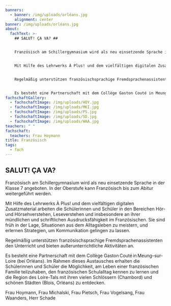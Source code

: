 ```yaml
---
banners:
  - banner: /img/uploads/orléans.jpg
    alignment: center
banner: /img/uploads/orléans.jpg
about:
  fachText: >-
    ## SALUT! ÇA VA? ##


    Französisch am Schillergymnasium wird als neu einsetzende Sprache in der Klasse 7 angeboten. In der Oberstufe kann Französisch bis zum Abitur weitergeführt werden.   


    Mit Hilfe des Lehrwerks À Plus! und dem vielfältigen digitalen Zusatzmaterial arbeiten die Schülerinnen und Schüler in den Bereichen Hör- und Hörsehverstehen, Leseverstehen und insbesondere an ihrer mündlichen und schriftlichen Ausdrucksfähigkeit im Französischen. Sie sind früh in der Lage, Situationen aus dem Alltagsleben zu meistern, und erlernen Strategien, um Kommunikation gelingen zu lassen.   


    Regelmäßig unterstützen französischsprachige Fremdsprachenassistenten den Unterricht und bieten außerunterrichtliche Aktivitäten an.  


    Es besteht eine Partnerschaft mit dem Collège Gaston Couté in Meung–sur-Loire (bei Orléans). Im Rahmen dieses Austausches erhalten die Schülerinnen und Schüler die Möglichkeit, am Leben einer französischen Familie teilzuhaben, den französischen Schulalltag kennen zu lernen und die Region des Loire-Tals mit ihren vielen Schlössern (Chambord) und schönen Städten (Blois, Orléans) zu entdecken.    
fachschaftGallery:
  - fachschaftImage: /img/uploads/HOY.jpg
  - fachschaftImage: /img/uploads/MKI.jpg
  - fachschaftImage: /img/uploads/PS.jpg
  - fachschaftImage: /img/uploads/SD.jpg
  - fachschaftImage: /img/uploads/WAA.jpg
teachers: " "
fachschaft:
  teachers: Frau Hoymann
title: Französisch
tags:
  - fach
---
```

## SALUT! ÇA VA? 

Französisch am Schillergymnasium wird als neu einsetzende Sprache in der Klasse 7 angeboten. In der Oberstufe kann Französisch bis zum Abitur weitergeführt werden.   

Mit Hilfe des Lehrwerks À Plus! und dem vielfältigen digitalen Zusatzmaterial arbeiten die Schülerinnen und Schüler in den Bereichen Hör- und Hörsehverstehen, Leseverstehen und insbesondere an ihrer mündlichen und schriftlichen Ausdrucksfähigkeit im Französischen. Sie sind früh in der Lage, Situationen aus dem Alltagsleben zu meistern, und erlernen Strategien, um Kommunikation gelingen zu lassen.   

Regelmäßig unterstützen französischsprachige Fremdsprachenassistenten den Unterricht und bieten außerunterrichtliche Aktivitäten an.  

Es besteht eine Partnerschaft mit dem Collège Gaston Couté in Meung–sur-Loire (bei Orléans). Im Rahmen dieses Austausches erhalten die Schülerinnen und Schüler die Möglichkeit, am Leben einer französischen Familie teilzuhaben, den französischen Schulalltag kennen zu lernen und die Region des Loire-Tals mit ihren vielen Schlössern (Chambord) und schönen Städten (Blois, Orléans) zu entdecken.



Frau Hoymann, Frau Michalski, Frau Pietsch, Frau Vogelsang, Frau Waanders, Herr Schade